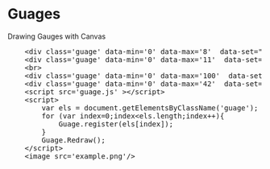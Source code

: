 # Guages
Drawing Gauges with Canvas

<pre>
	&lt;div class='guage' data-min='0' data-max='8'  data-set="0,2.8,5.3,8" data-set-color="#00ff00,#ffff00,#ff0000" data-labels='0.0,1.0,2.0,3.0,4.0,5.0,6.0,7.0,8.0' data-value='3.46' data-valuetype='p' data-label="Cost Per page" width='250px' height='250px'>&lt;/div>
	&lt;div class='guage' data-min='0' data-max='11'  data-set="0,3.6,7.4,11" data-set-color="#ff0000,#00ff00,#ff0000" data-labels='0,5.5,11' data-value='0.9' data-valuetype='%' data-label="Utilisation" width='250px' height='250px'>&lt;/div>
	&lt;br>
	&lt;div class='guage' data-min='0' data-max='100'  data-set="0,34,67,100" data-set-color="#ff0000,#ffff00,#00ff00" data-labels='0,13,25,38,50,63,75,88,100' data-value='29.9' data-valuetype='%' data-label="Connectivity" width='250px' height='250px'>&lt;/div>
	&lt;div class='guage' data-min='0' data-max='42'  data-set="0,7,11,16,35,42" data-set-color="#ff0000,#ffff00,#00ff00,#ffff00,#ff0000" data-labels='0,14,28,42' data-value='41' data-valuetype='' data-label="Users:Device" width='250px' height='250px'>&lt;/div>
	&lt;script src='guage.js' >&lt;/script>
	&lt;script>
		var els = document.getElementsByClassName('guage');
		for (var index=0;index&lt;els.length;index++){
		 	Guage.register(els[index]);
		}
		Guage.Redraw();
	&lt;/script>
	&lt;image src='example.png'/>
</pre>
